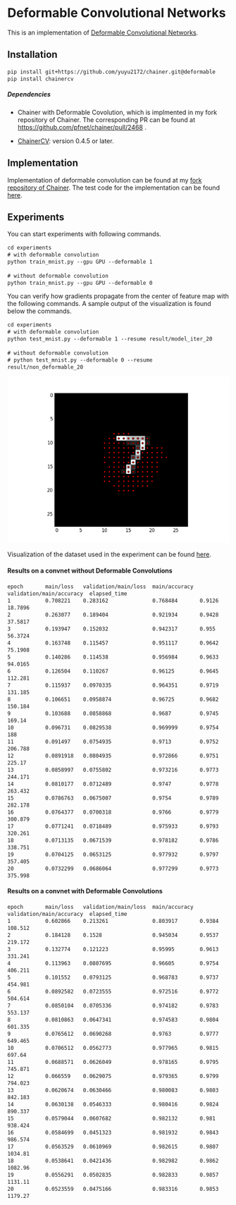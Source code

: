 # Deformable Convolutional Networks

This is an implementation of [Deformable Convolutional Networks](https://arxiv.org/abs/1703.06211).

## Installation

```
pip install git+https://github.com/yuyu2172/chainer.git@deformable
pip install chainercv
```

##### Dependencies

+ Chainer with Deformable Covolution, which is implmented in my fork repository of Chainer. The corresponding PR can be found at https://github.com/pfnet/chainer/pull/2468 .

+ [ChainerCV](https://github.com/pfnet/chainercv): version 0.4.5 or later.



## Implementation

Implementation of deformable convolution can be found at my [fork repository of Chainer](https://github.com/yuyu2172/chainer/blob/deformable/chainer/functions/connection/deformable_convolution_2d_sampler.py).
The test code for the implementation can be found [here](https://github.com/yuyu2172/chainer/blob/deformable/tests/chainer_tests/functions_tests/connection_tests/test_deformable_convolution_2d_sampler.py).

## Experiments

You can start experiments with following commands.

```
cd experiments
# with deformable convolution
python train_mnist.py --gpu GPU --deformable 1

# without deformable convolution
python train_mnist.py --gpu GPU --deformable 0
```


You can verify how gradients propagate from the center of feature map with the following commands.
A sample output of the visualization is found below the commands.

```
cd experiments
# with deformable convolution
python test_mnist.py --deformable 1 --resume result/model_iter_20

# without deformable convolution
# python test_mnist.py --deformable 0 --resume result/non_deformable_20
```

![A sample output of visualization](images/deform_vis_1.png)


Visualization of the dataset used in the experiment can be found [here](notebooks/visualize_scale_mnist.ipynb).

#### Results on a convnet without Deformable Convolutions

```
epoch       main/loss   validation/main/loss  main/accuracy  validation/main/accuracy  elapsed_time
1           0.708221    0.283162              0.768484       0.9126                    18.7896       
2           0.263077    0.189404              0.921934       0.9428                    37.5817       
3           0.193947    0.152032              0.942317       0.955                     56.3724       
4           0.163748    0.115457              0.951117       0.9642                    75.1908       
5           0.140286    0.114538              0.956984       0.9633                    94.0165       
6           0.126504    0.110267              0.96125        0.9645                    112.281       
7           0.115937    0.0970335             0.964351       0.9719                    131.185       
8           0.106651    0.0958874             0.96725        0.9682                    150.184       
9           0.103688    0.0858868             0.9687         0.9745                    169.14        
10          0.096731    0.0829538             0.969999       0.9754                    188           
11          0.091497    0.0754935             0.9713         0.9752                    206.788       
12          0.0891918   0.0804935             0.972866       0.9751                    225.17        
13          0.0858997   0.0755802             0.973216       0.9773                    244.171       
14          0.0810177   0.0712489             0.9747         0.9778                    263.432       
15          0.0786763   0.0675007             0.9754         0.9789                    282.178       
16          0.0764377   0.0700318             0.9766         0.9779                    300.879       
17          0.0771241   0.0718489             0.975933       0.9793                    320.261       
18          0.0713135   0.0671539             0.978182       0.9786                    338.751       
19          0.0704125   0.0653125             0.977932       0.9797                    357.405       
20          0.0732299   0.0686064             0.977299       0.9773                    375.998       
```


#### Results on a convnet with Deformable Convolutions

```
epoch       main/loss   validation/main/loss  main/accuracy  validation/main/accuracy  elapsed_time
1           0.602866    0.213261              0.803917       0.9384                    108.512       
2           0.184128    0.1528                0.945034       0.9537                    219.172       
3           0.132774    0.121223              0.95995        0.9613                    331.241       
4           0.113963    0.0807695             0.96605        0.9754                    406.211       
5           0.101552    0.0793125             0.968783       0.9737                    454.981       
6           0.0892582   0.0723555             0.972516       0.9772                    504.614       
7           0.0850104   0.0705336             0.974182       0.9783                    553.137       
8           0.0810863   0.0647341             0.974583       0.9804                    601.335       
9           0.0765612   0.0690268             0.9763         0.9777                    649.465       
10          0.0706512   0.0562773             0.977965       0.9815                    697.64        
11          0.0688571   0.0626049             0.978165       0.9795                    745.871       
12          0.066559    0.0629075             0.979365       0.9799                    794.023       
13          0.0620674   0.0630466             0.980083       0.9803                    842.183       
14          0.0630138   0.0546333             0.980416       0.9824                    890.337       
15          0.0579044   0.0607682             0.982132       0.981                     938.424       
16          0.0584699   0.0451323             0.981932       0.9843                    986.574       
17          0.0563529   0.0610969             0.982615       0.9807                    1034.81       
18          0.0538641   0.0421436             0.982982       0.9862                    1082.96       
19          0.0556291   0.0502835             0.982833       0.9857                    1131.11       
20          0.0523559   0.0475166             0.983316       0.9853                    1179.27       
```
